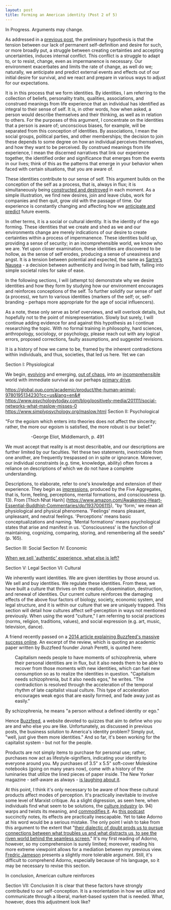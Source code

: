 ```yaml
---
layout: post
title: Forming an American identity (Post 2 of 5)
---
```


In Progress. Arguments may change. <!--excerpt-->

As addressed in a [previous post](http://jacobleppek.org/Identity-Within-Declining-Community/), the preliminary hypothesis is that the tension between our lack of permanent self-definition and desire for such, or more broadly put, a struggle between creating certainties and accepting uncertainties, induces internal conflict. This conflict is a struggle to adapt to, or to resist, change, even as impermanence is necessary. Our environment exacerbates and limits the rate of change, as well do we; naturally, we anticipate and predict external events and effects out of our initial desire for survival, and we react and prepare in various ways to adjust for our expectations.

It is in this process that we form identities. By identities, I am referring to the collection of beliefs, personality traits, qualities, associations, and construed meanings from life experience that an individual has identified as integral to their sense of self. It is, in other words, how when asked, a person would describe themselves and their thinking, as well as in relation to others. For the purposes of this argument, I concentrate on the identities that a person is aware of; unconscious biases, for example, will be separated from this conception of identities. By associations, I mean the social groups, political parties, and other memberships; the decision to join these depends to some degree on how an individual perceives themselves, and how they want to be perceived. By construed meanings from life experience, I mean the discerned narratives that link our experience together, the identified order and significance that emerges from the events in our lives; think of this as the patterns that emerge in your behavior when faced with certain situations, that you are aware of.

These identities contribute to our sense of self. This argument builds on the conception of the self as a process, that is, always in flux; it is simultaneously being [constructed and destroyed](https://www3.nd.edu/~jspeaks/courses/2006-7/20208/hume-personal-identity.pdf) in each moment. As a simple illustration, we find new desires, join and leave clubs, work for companies and then quit, grow old with the passage of time. Our experience is constantly changing and affecting how we [anticipate and predict](https://en.wikipedia.org/wiki/Personal_construct_theory#CITEREFKelly1991) future events.

In other terms, it is a social or cultural identity. It is the identity of the ego forming. These identities that we create and shed as we and our environments change are merely indications of our desire to create certainties within a process of impermanence. These identities build up, providing a sense of security; in an incomprehensible world, we know who we are. Yet upon closer examination, these identities are discovered to be hollow, as the sense of self erodes, producing a sense of uneasiness and angst. It is a tension between potential and expected, the same as [Sartre's Nausea](https://libcom.org/library/nausea-jean-paul-sartre) - a decision between authenticity and living in bad faith, falling into simple societal roles for sake of ease.

In the following sections, I will (attempt to) demonstrate why we desire identities and how they form by studying how our environment encourages and reinforces conceptions of the self. To further solidify our sense of self (a process), we turn to various identities (markers of the self; or, self-branding - perhaps more appropriate for the age of social influencers).

As a note, these only serve as brief overviews, and will overlook details, but hopefully not to the point of misrepresentation. Slowly but surely, I will continue adding evidence for and against this hypothesis as I continue researching the topic. With no formal training in philosophy, hard sciences, anthropology, sociology, or psychology, please reach out with any logical errors, proposed corrections, faulty assumptions, and suggested revisions.

It is a history of how we came to be, framed by the inherent contradictions within individuals, and thus, societies, that led us here. Yet we can

Section I: Physiological

We begin, [evolving](https://www.smithsonianmag.com/science-nature/what-darwin-didnt-know-45637001/) and emerging, [out of chaos](https://www.amazon.com/Out-chaos-Louis-Joseph-Halle/dp/03952535780), into an [incomprehensible](https://plato.stanford.edu/entries/camus/) world with immediate survival as our perhaps [primary drive](https://www.psychologynoteshq.com/drive-reduction-theory/).



https://global.oup.com/academic/product/the-human-animal-9780195134230?cc=us&lang=en&#
https://www.psychologytoday.com/blog/positively-media/201111/social-networks-what-maslow-misses-0
https://www.simplypsychology.org/maslow.html
Section II: Psychological

"For the egoism which enters into theories does not affect the sincerity; rather, the more our egoism is satisfied, the more robust is our belief." <p style="padding-left: 80px;">
-George Eliot, Middlemarch, p. 491</p>

We must accept that reality is at most describable, and our descriptions are further limited by our faculties. Yet these two statements, inextricable from one another, are frequently trespassed on in spite or ignorance. Moreover, our individual constraints (e.g. time, knowledge, ability) often forces a reliance on descriptions of which we do not have a complete understanding.

Descriptions, to elaborate, refer to one's knowledge and extension of their experience. They begin as [impressions](https://people.rit.edu/wlrgsh/Treatise.pdf), produced by the Five Aggregates, that is, form, feeling, perceptions, mental formations, and consciousness (p. 13). From [Thich Nhat Hanh] (https://www.amazon.com/Awakening-Heart-Essential-Buddhist-Commentaries/dp/1937006115), "by 'form,' we mean all physiological and physical phenomena. 'Feelings' means pleasant, unpleasant, and neutral feelings. 'Perceptions' means basic conceptualizations and naming. 'Mental formations' means psychological states that arise and manifest in us. 'Consciousness' is the function of maintaining, cognizing, comparing, storing, and remembering all the seeds" (p. 165).




Section III: Social
Section IV: Economic

[When we sell 'authentic' experience, what else is left?](https://www.theguardian.com/artanddesign/2014/may/21/prix-pictet-photography-prize-consumption-slavoj-zizek)

Section V: Legal
Section VI: Cultural

We inherently want identities. We are given identities by those around us. We sell and buy identities. We regulate these identities. From these, we have built a culture that thrives on the creation, dissemination, destruction, and renewal of identities. Our current culture reinforces the damaging effects of the above four factors of biology, society, economic system, and legal structure, and it is within our culture that we are uniquely trapped. This section will detail how cultures affect self-perception in ways not mentioned previously. When using the word "culture," I am referring to social practices (norms, religion, traditions, values), and social expression (e.g. art, music, television, dance).

A friend recently passed on a [2014 article explaining Buzzfeed's massive success online](https://www.vox.com/2014/5/20/5730762/buzzfeeds-founder-used-to-write-marxist-theory-and-it-explains). An excerpt of the review, which is quoting an academic paper written by Buzzfeed founder Jonah Peretti, is quoted here:

<p style="padding-left: 30px;">
Capitalism needs people to have moments of schizophrenia, where their personal identities are in flux, but it also needs them to be able to recover from those moments with new identities, which can fuel new consumption so as to realize the identities in question. "Capitalism needs schizophrenia, but it also needs egos," he writes. "The contradiction is resolved through the acceleration of the temporal rhythm of late capitalist visual culture. This type of acceleration encourages weak egos that are easily formed, and fade away just as easily." </p>

By schizophrenia, he means "a person without a defined identity or ego."

Hence [Buzzfeed](https://www.buzzfeed.com/), a website devoted to quizzes that aim to define who you are and who else you are like. Unfortunately, as discussed in previous posts, the business solution to America's identity problem? Simply put, "well, just give them more identities." And so far, it's been working for the capitalist system - but not for the people.

Products are not simply items to purchase for personal use; rather, purchases now act as lifestyle-signifiers, indicating your identity to everyone around you. My purchases of 3.5" x 5.5" soft-cover Moleskine notebooks (going on many years now), come with a history of the luminaries that utilize the lined pieces of paper inside. The New Yorker magazine - self-aware as always - [is laughing about it](https://video.newyorker.com/watch/shorts-murmurs-the-moleskine-artist).

At this point, I think it's only necessary to be aware of how these cultural products affect modes of perception. It's practically inevitable to involve some level of Marxist critique. As a slight digression, as seen here, when individuals find what seem to be solutions, the [culture industry](https://www.contrib.andrew.cmu.edu/%7Erandall/Readings%20W2/Horkheimer_Max_Adorno_Theodor_W_Dialectic_of_Enlightenment_Philosophical_Fragments.pdf) (p. 94) warps and twists its meaning, and [commodifies it](https://www.nytimes.com/2016/03/20/opinion/sunday/the-hidden-price-of-mindfulness-inc.html). As [this podcast](http://philosophizethis.org/the-culture-industry/) succinctly notes, its effects are practically inescapable. Yet to take Adorno at his word would be a serious mistake. The only point I wish to take from this argument to the extent that "[their dialectic of doubt prods us to pursue connections between what troubles us and what distracts us, to see the riven world behind the seamless screen.](https://www.newyorker.com/magazine/2014/09/15/naysayers)" It's my first reading of Adorno, however, so my comprehension is surely limited; moreover, reading his more extreme viewpoint allows for a mediation between my previous view. [Fredric Jameson](https://www.marxists.org/reference/subject/philosophy/works/us/jameson.htm) presents a slightly more tolerable argument. Still, it's difficult to comprehend Adorno, especially because of his language, so it may be necessary to revise this section.

In conclusion, American culture reinforces


Section VII: Conclusion
It is clear that these factors have strongly contributed to our self-conception.
It is a reorientation in how we utilize and communicate through a liberal, market-based system that is needed. What, however, does this adjustment look like?

